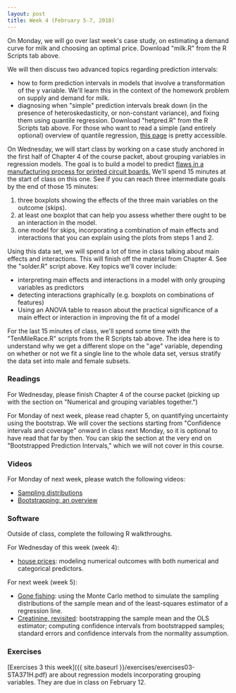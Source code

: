```yaml
---
layout: post
title: Week 4 (February 5-7, 2018)
---
```



On Monday, we will go over last week's case study, on estimating a demand curve for milk and choosing an optimal price.  Download "milk.R" from the R Scripts tab above. 

We will then discuss two advanced topics regarding prediction intervals:  
- how to form prediction intervals in models that involve a transformation of the y variable.  We'll learn this in the context of the homework problem on supply and demand for milk.   
- diagnosing when "simple" prediction intervals break down (in the presence of heteroskedasticity, or non-constant variance), and fixing them using quantile regression.  Download "hetpred.R" from the R Scripts tab above.  For those who want to read a simple (and entirely optional) overview of quantile regression, [this page](http://data.library.virginia.edu/getting-started-with-quantile-regression/) is pretty accessible.  

On Wednesday, we will start class by working on a case study anchored in the first half of Chapter 4 of the course packet, about grouping variables in regression models.  The goal is to build a model to predict [flaws in a manufacturing process for printed circuit boards.](https://github.com/jgscott/learnR/blob/master/cases/solder/solder.md)  We'll spend 15 minutes at the start of class on this one.  See if you can reach three intermediate goals by the end of those 15 minutes:  
1) three boxplots showing the effects of the three main variables on the outcome (skips).  
2) at least one boxplot that can help you assess whether there ought to be an interaction in the model.  
3) one model for skips, incorporating a combination of main effects and interactions that you can explain using the plots from steps 1 and 2.  

Using this data set, we will spend a lot of time in class talking about main effects and interactions.  This will finish off the material from Chapter 4.   See the "solder.R" script above.  Key topics we'll cover include:  
- interpreting main effects and interactions in a model with only grouping variables as predictors   
- detecting interactions graphically (e.g. boxplots on combinations of features)  
- Using an ANOVA table to reason about the practical significance of a main effect or interaction in improving the fit of a model  

For the last 15 minutes of class, we'll spend some time with the "TenMileRace.R" scripts from the R Scripts tab above.  The idea here is to understand why we get a different slope on the "age" variable, depending on whether or not we fit a single line to the whole data set, versus stratify the data set into male and female subsets.  

### Readings

For Wednesday, please finish Chapter 4 of the course packet (picking up with the section on "Numerical and grouping variables together.")

For Monday of next week, please read chapter 5, on quantifying uncertainty using the bootstrap.  We will cover the sections starting from "Confidence intervals and coverage" onward in class next Monday, so it is optional to have read that far by then.  You can skip the section at the very end on "Bootstrapped Prediction Intervals," which we will not cover in this course.    


### Videos  

For Monday of next week, please watch the following videos:  
- [Sampling distributions](https://youtu.be/lthNfUWE5nc)  
- [Bootstrapping: an overview](https://youtu.be/6bifECSilTE)  


### Software

Outside of class, complete the following R walkthroughs.

For Wednesday of this week (week 4):   
- [house prices](https://github.com/jgscott/learnR/blob/master/house/house.md): modeling numerical outcomes with both numerical and categorical predictors.    

For next week (week 5):  
- [Gone fishing](https://github.com/jgscott/learnR/blob/master/gonefishing/gonefishing.md): using the Monte Carlo method to simulate the sampling distributions of the sample mean and of the least-squares estimator of a regression line.  
- [Creatinine, revisited](https://github.com/jgscott/learnR/blob/master/creatinine/creatinine_bootstrap.md): bootstrapping the sample mean and the OLS estimator; computing confidence intervals from bootstrapped samples; standard errors and confidence intervals from the normality assumption.  


### Exercises  

[Exercises 3 this week]({{ site.baseurl }}/exercises/exercises03-STA371H.pdf) are about regression models incorporating grouping variables.   They are due in class on February 12.  
